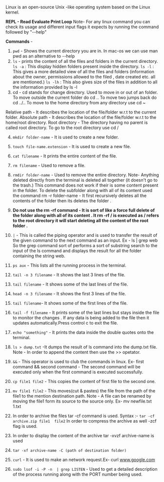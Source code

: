 Linux is an open-source Unix -like operating system based on the Linux kernel.

**REPL - Read Evaluate Print Loop**
Note- For any linux command you can check its usage and different input flags it expects by running the command followed by "--help"

**Commands** - 
1. `pwd` - Shows the current directory you are in.
     In mac-os we can use man pwd as an alternative to --help
2. `ls` - prints the content of all the files and folders in the current directory.
      `ls -a` : This display hidden folders present inside the directory.
      `ls -l` : This gives a more detailed view of all the files and folders (information about the owner, permissions allowed to the filed , date created etc. all are mentioned.)
      `ls -lh` : This also gives size of the files in addition to all the information provided by ls -l
3. cd - cd stands for change directory. Used to move in or out of an folder.
     To move outside the current folder do cd ..
     To move two jumps back do cd ../..
     To move to the home directory from any directory use  cd ~

Relative path - It describes the location of the file/folder w.r.t to the current folder.
Absolute path - It describes the location of the file/folder w.r.t to the home/root directory.
Root directory - The directory having no parent is called root directory.
    To go to the root directory use cd /

4. `mkdir folder-name` - It is used to create a new folder.
5. `touch file-name.extension` - It is used to create a new file.
6. `cat filename` - It prints the entire content of the file.
7. `rm filename`  - Used to remove a file.
8. `rmdir folder-name` - Used to remove the entire directory.
Note- Anything deleted directly from the terminal is deleted all together (it doesn't go to the trash.)
This command does not work if their is some content present in the folder.
To delete the subfolder along with all of its content used the command 
rm -r folder-name - It first recursively deletes all the contents of the folder then its deletes the folder .
9. **Do not use the rm -rf command - It is sort of like a force full delete of the folder along with all of its content . It rm -rf / is executed as / refers to the root directory it will start deleting all the content of the root folder .**
10. `|`  - This is called the piping operator and is used to transfer the result of the given command to the next command as an input.
        Ex - ls | grep web
       So the grep command sort of performs a sort of substring search to the input of the ls command and displays the result for all the folder containing the string web.

 11. `ps aux` - This lists all the running process in the terminal.
 12. `tail -n 3 filename` - It shows the last 3 lines of the file.
13. `tail filename` - It shows some of the last lines of the file.
14. `head -n 3 filename` - It shows the first 3 lines of the file.
15. `tail filename`- It shows some of the first lines of the file.
16. `tail -f filename` - It prints some of the last lines but stays inside the file to monitor the changes . If any data is being added to the file then it updates automatically.Press control c to exit the file.
17. `echo "something"` - It prints the data inside the double quotes onto the terminal.
18. `ls > dump.txt` -It dumps the result of ls command into the dump.txt file.
       Note - In order to  append  the content then use the >> opetator.
19. `&&` - This operator is used to club the commands in linux. 
       Ex- first command && second command - The second command will be executed only when the first command is executed successfully.
 20. `cp file1 file2` - This copies the content of first file to the second one.
 21. `mv file1 file2` - This moves(cut & pastes)  the file from the path of the file1 to the mention destination path.
        Note - A file can be renamed by moving the file1 form its source to the source only.
        Ex- mv newfile.txt 1.txt
 22. In order to archive the files tar -cf command is used. 
        Syntax :-   `tar -cf archive.zip file1  file2` 
        In order to compress the archive as well -zcf flag is used.
 23. In order to display the content of the archive tar -xvzf archive-name is used
 24. `tar -xf archive-name -C (path of destination folder)`
 25. `curl` - It is used to make an network request.Ex- curl www.google.com
 26. `sudo lsof -i -P -n  | grep LISTEN` - Used to get a detailed description of the process running along with the PORT number being used.
